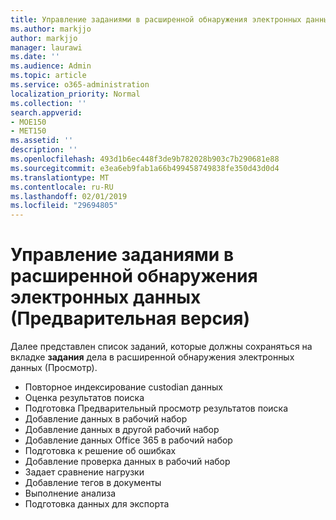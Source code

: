 ```yaml
---
title: Управление заданиями в расширенной обнаружения электронных данных (Предварительная версия)
ms.author: markjjo
author: markjjo
manager: laurawi
ms.date: ''
ms.audience: Admin
ms.topic: article
ms.service: o365-administration
localization_priority: Normal
ms.collection: ''
search.appverid:
- MOE150
- MET150
ms.assetid: ''
description: ''
ms.openlocfilehash: 493d1b6ec448f3de9b782028b903c7b290681e88
ms.sourcegitcommit: e3ea6eb9fab1a66b499458749838fe350d43d0d4
ms.translationtype: MT
ms.contentlocale: ru-RU
ms.lasthandoff: 02/01/2019
ms.locfileid: "29694805"
---
```

# <a name="manage-jobs-in-advanced-ediscovery-preview"></a>Управление заданиями в расширенной обнаружения электронных данных (Предварительная версия)

Далее представлен список заданий, которые должны сохраняться на вкладке **задания** дела в расширенной обнаружения электронных данных (Просмотр).

- Повторное индексирование custodian данных
- Оценка результатов поиска
- Подготовка Предварительный просмотр результатов поиска
- Добавление данных в рабочий набор
- Добавление данных в другой рабочий набор
- Добавление данных Office 365 в рабочий набор
- Подготовка к решение об ошибках
- Добавление проверка данных в рабочий набор
- Задает сравнение нагрузки
- Добавление тегов в документы
- Выполнение анализа
- Подготовка данных для экспорта
